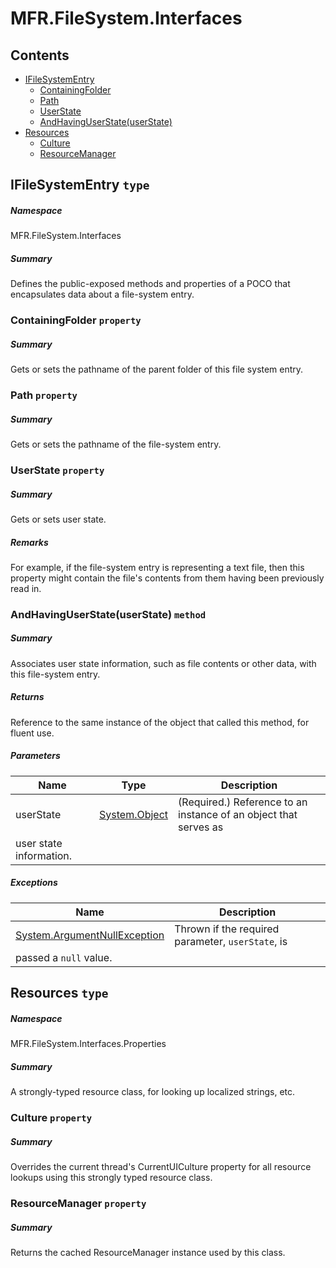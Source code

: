 <a name='assembly'></a>
# MFR.FileSystem.Interfaces

## Contents

- [IFileSystemEntry](#T-MFR-FileSystem-Interfaces-IFileSystemEntry 'MFR.FileSystem.Interfaces.IFileSystemEntry')
  - [ContainingFolder](#P-MFR-FileSystem-Interfaces-IFileSystemEntry-ContainingFolder 'MFR.FileSystem.Interfaces.IFileSystemEntry.ContainingFolder')
  - [Path](#P-MFR-FileSystem-Interfaces-IFileSystemEntry-Path 'MFR.FileSystem.Interfaces.IFileSystemEntry.Path')
  - [UserState](#P-MFR-FileSystem-Interfaces-IFileSystemEntry-UserState 'MFR.FileSystem.Interfaces.IFileSystemEntry.UserState')
  - [AndHavingUserState(userState)](#M-MFR-FileSystem-Interfaces-IFileSystemEntry-AndHavingUserState-System-Object- 'MFR.FileSystem.Interfaces.IFileSystemEntry.AndHavingUserState(System.Object)')
- [Resources](#T-MFR-FileSystem-Interfaces-Properties-Resources 'MFR.FileSystem.Interfaces.Properties.Resources')
  - [Culture](#P-MFR-FileSystem-Interfaces-Properties-Resources-Culture 'MFR.FileSystem.Interfaces.Properties.Resources.Culture')
  - [ResourceManager](#P-MFR-FileSystem-Interfaces-Properties-Resources-ResourceManager 'MFR.FileSystem.Interfaces.Properties.Resources.ResourceManager')

<a name='T-MFR-FileSystem-Interfaces-IFileSystemEntry'></a>
## IFileSystemEntry `type`

##### Namespace

MFR.FileSystem.Interfaces

##### Summary

Defines the public-exposed methods and properties of a POCO that
encapsulates data about a file-system entry.

<a name='P-MFR-FileSystem-Interfaces-IFileSystemEntry-ContainingFolder'></a>
### ContainingFolder `property`

##### Summary

Gets or sets the pathname of the parent folder of this file system entry.

<a name='P-MFR-FileSystem-Interfaces-IFileSystemEntry-Path'></a>
### Path `property`

##### Summary

Gets or sets the pathname of the file-system entry.

<a name='P-MFR-FileSystem-Interfaces-IFileSystemEntry-UserState'></a>
### UserState `property`

##### Summary

Gets or sets user state.

##### Remarks

For example, if the file-system entry is representing a text file,
then this property might contain the file's contents from them
having been previously read in.

<a name='M-MFR-FileSystem-Interfaces-IFileSystemEntry-AndHavingUserState-System-Object-'></a>
### AndHavingUserState(userState) `method`

##### Summary

Associates user state information, such as file contents or other
data, with this file-system entry.

##### Returns

Reference to the same instance of the object that called this
method, for fluent use.

##### Parameters

| Name | Type | Description |
| ---- | ---- | ----------- |
| userState | [System.Object](http://msdn.microsoft.com/query/dev14.query?appId=Dev14IDEF1&l=EN-US&k=k:System.Object 'System.Object') | (Required.) Reference to an instance of an object that serves as
user state information. |

##### Exceptions

| Name | Description |
| ---- | ----------- |
| [System.ArgumentNullException](http://msdn.microsoft.com/query/dev14.query?appId=Dev14IDEF1&l=EN-US&k=k:System.ArgumentNullException 'System.ArgumentNullException') | Thrown if the required parameter, `userState`, is
passed a `null` value. |

<a name='T-MFR-FileSystem-Interfaces-Properties-Resources'></a>
## Resources `type`

##### Namespace

MFR.FileSystem.Interfaces.Properties

##### Summary

A strongly-typed resource class, for looking up localized strings, etc.

<a name='P-MFR-FileSystem-Interfaces-Properties-Resources-Culture'></a>
### Culture `property`

##### Summary

Overrides the current thread's CurrentUICulture property for all
  resource lookups using this strongly typed resource class.

<a name='P-MFR-FileSystem-Interfaces-Properties-Resources-ResourceManager'></a>
### ResourceManager `property`

##### Summary

Returns the cached ResourceManager instance used by this class.

